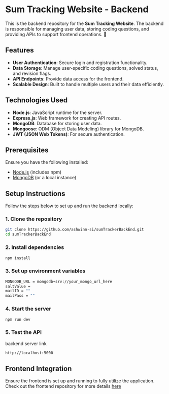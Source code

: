 # Sum Tracking Website - Backend

This is the backend repository for the **Sum Tracking Website**. The backend is responsible for managing user data, storing coding questions, and providing APIs to support frontend operations. 🚀

## Features

- **User Authentication**: Secure login and registration functionality.
- **Data Storage**: Manage user-specific coding questions, solved status, and revision flags.
- **API Endpoints**: Provide data access for the frontend.
- **Scalable Design**: Built to handle multiple users and their data efficiently.

## Technologies Used

- **Node.js**: JavaScript runtime for the server.
- **Express.js**: Web framework for creating API routes.
- **MongoDB**: Database for storing user data.
- **Mongoose**: ODM (Object Data Modeling) library for MongoDB.
- **JWT (JSON Web Tokens)**: For secure authentication.

## Prerequisites

Ensure you have the following installed:

- [Node.js](https://nodejs.org/) (includes npm)
- [MongoDB](https://www.mongodb.com/cloud/atlas) (or a local instance)

## Setup Instructions

Follow the steps below to set up and run the backend locally:

### 1. Clone the repository

```bash
git clone https://github.com/ashwinn-si/sumTrackerBackEnd.git
cd sumTrackerBackEnd
```

### 2. Install dependencies

```bash
npm install
```

### 3. Set up environment variables

```bash
MONGODB_URL = mongodb+srv://your_mongo_url_here
saltValue = 
mailID = ""
mailPass = ""
```

### 4. Start the server

```bash
npm run dev 
```

### 5. Test the API

backend server link
```bash
http://localhost:5000
```


## Frontend Integration
Ensure the frontend is set up and running to fully utilize the application. Check out the frontend repository for more details [here](https://github.com/ashwinn-si/sumTrackerFrontEnd)